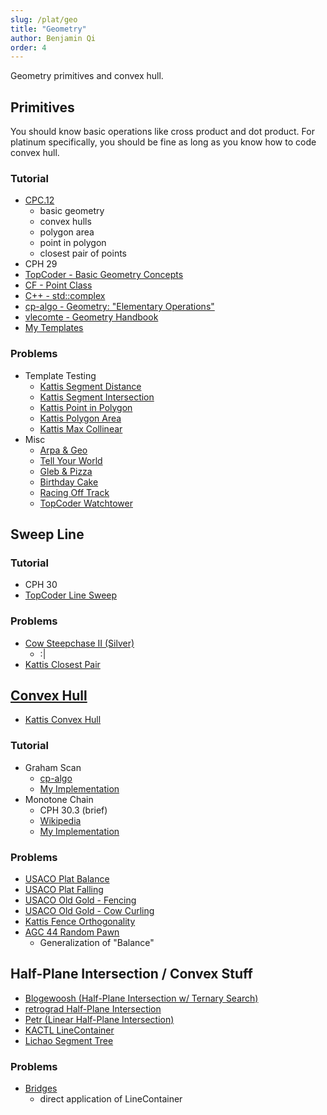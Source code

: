 ```yaml
---
slug: /plat/geo
title: "Geometry"
author: Benjamin Qi
order: 4
---
```


Geometry primitives and convex hull.

<!-- END DESCRIPTION -->

## Primitives

You should know basic operations like cross product and dot product. For platinum specifically, you should be fine as long as you know how to code convex hull.

### Tutorial

 - [CPC.12](https://github.com/SuprDewd/T-414-AFLV/tree/master/12_geometry)
   - basic geometry
   - convex hulls
   - polygon area
   - point in polygon
   - closest pair of points
 - CPH 29
 - [TopCoder - Basic Geometry Concepts](https://www.topcoder.com/community/competitive-programming/tutorials/geometry-concepts-basic-concepts/)
 - [CF - Point Class](https://codeforces.com/blog/entry/48122)
 - [C++ - std::complex](https://codeforces.com/blog/entry/22175)
 - [cp-algo - Geometry: "Elementary Operations"](https://cp-algorithms.com/)
 - [vlecomte - Geometry Handbook](https://codeforces.com/blog/entry/59129)
 - [My Templates](https://github.com/bqi343/USACO/tree/master/Implementations/content/geometry%20(13)/Primitives)

### Problems

 - Template Testing
   - [Kattis Segment Distance](https://open.kattis.com/problems/segmentdistance)
   - [Kattis Segment Intersection](https://open.kattis.com/problems/segmentintersection)
   - [Kattis Point in Polygon](https://open.kattis.com/problems/pointinpolygon)
   - [Kattis Polygon Area](https://open.kattis.com/problems/polygonarea)
   - [Kattis Max Collinear](https://open.kattis.com/problems/maxcolinear)
 - Misc
   - [Arpa & Geo](http://codeforces.com/problemset/problem/851/B)
   - [Tell Your World](http://codeforces.com/problemset/problem/849/B)
   - [Gleb & Pizza](http://codeforces.com/problemset/problem/842/B)
   - [Birthday Cake](https://open.kattis.com/problems/birthdaycake)
   - [Racing Off Track](https://open.kattis.com/contests/acpc17open/problems/racingofftrack)
   - [TopCoder Watchtower](https://community.topcoder.com/stat?c=problem_statement&pm=2014&rd=4685)

## Sweep Line

### Tutorial

 - CPH 30
 - [TopCoder Line Sweep](https://www.topcoder.com/community/competitive-programming/tutorials/line-sweep-algorithms/)

### Problems

 - [Cow Steepchase II (Silver)](http://www.usaco.org/index.php?page=viewproblem2&cpid=943)
   - :|
 - [Kattis Closest Pair](https://open.kattis.com/problems/closestpair2)

## [Convex Hull](https://en.wikipedia.org/wiki/Convex_hull_algorithms)

 - [Kattis Convex Hull](https://open.kattis.com/problems/convexhull)

### Tutorial

 - Graham Scan
   - [cp-algo](https://cp-algorithms.com/geometry/grahams-scan-convex-hull.html)
   - [My Implementation](https://github.com/bqi343/USACO/blob/master/Implementations/content/geometry%20(13)/Polygons/ConvexHull2.h)
 - Monotone Chain
   - CPH 30.3 (brief)
   - [Wikipedia](https://en.wikibooks.org/wiki/Algorithm_Implementation/Geometry/Convex_hull/Monotone_chain)
   - [My Implementation](https://github.com/bqi343/USACO/blob/master/Implementations/content/geometry%20(13)/Polygons/ConvexHull%20(13.2).h)

### Problems

 - [USACO Plat Balance](http://www.usaco.org/index.php?page=viewproblem2&cpid=864)
 - [USACO Plat Falling](http://www.usaco.org/index.php?page=viewproblem2&cpid=998)
 - [USACO Old Gold - Fencing](http://www.usaco.org/index.php?page=viewproblem2&cpid=534)
 - [USACO Old Gold - Cow Curling](http://www.usaco.org/index.php?page=viewproblem2&cpid=382)
 - [Kattis Fence Orthogonality](https://open.kattis.com/problems/fenceortho)
 - [AGC 44 Random Pawn](https://atcoder.jp/contests/agc044/tasks/agc044_e)
   - Generalization of "Balance"

## Half-Plane Intersection / Convex Stuff

 - [Blogewoosh (Half-Plane Intersection w/ Ternary Search)](https://codeforces.com/blog/entry/61710)
 - [retrograd Half-Plane Intersection](https://codeforces.com/blog/entry/61710?#comment-457662)
 - [Petr (Linear Half-Plane Intersection)](https://petr-mitrichev.blogspot.com/2016/07/a-half-plane-week.html)
 - [KACTL LineContainer](https://github.com/kth-competitive-programming/kactl/blob/master/content/data-structures/LineContainer.h)
 - [Lichao Segment Tree](http://codeforces.com/blog/entry/51275?#comment-351510)

### Problems

 - [Bridges](https://csacademy.com/contest/archive/task/building-bridges/)
   - direct application of LineContainer
